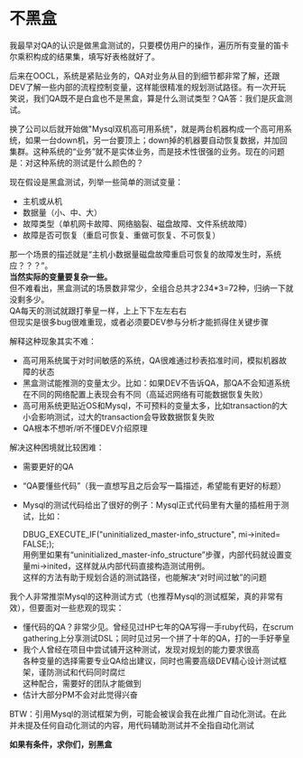 不黑盒
====
我最早对QA的认识是做黑盒测试的，只要模仿用户的操作，遍历所有变量的笛卡尔乘积构成的结果集，填写好表格就好了。

后来在OOCL，系统是紧贴业务的，QA对业务从目的到细节都非常了解，还跟DEV了解一些内部的流程控制变量，这样能很精准的规划测试路径。有一次开玩笑说，我们QA既不是白盒也不是黑盒，算是什么测试类型？QA答：我们是灰盒测试。

换了公司以后就开始做"Mysql双机高可用系统"，就是两台机器构成一个高可用系统，如果一台down机，另一台要顶上；down掉的机器要自动恢复数据，并加回集群。这种系统的“业务”就不是实体业务，而是技术性很强的业务。现在的问题是：对这种系统的测试是什么颜色的？

现在假设是黑盒测试，列举一些简单的测试变量：

* 主机或从机
* 数据量（小、中、大）
* 故障类型（单机网卡故障、网络脑裂、磁盘故障、文件系统故障）
* 故障是否可恢复（重启可恢复、重做可恢复、不可恢复）

那一个场景的描述就是“主机小数据量磁盘故障重启可恢复的故障发生时，系统应？？？”。
<br/><b>当然实际的变量要复杂一些。</b>
<br/>但不难看出，黑盒测试的场景数非常少，全组合总共才2*3*4*3=72种，归纳一下就没剩多少。
<br/>QA每天的测试就跟打拳皇一样，上上下下左左右右
<br/>但现实是很多bug很难重现，或者必须要DEV参与分析才能抓得住关键步骤

解释这种现象其实不难：

* 高可用系统属于对时间敏感的系统，QA很难通过秒表掐准时间，模拟机器故障的状态
* 黑盒测试能推测的变量太少。比如：如果DEV不告诉QA，那QA不会知道系统在不同的网络配置上表现会有不同（高延迟网络有可能数据恢复失败）
* 高可用系统更贴近OS和Mysql，不可预料的变量太多，比如transaction的大小会影响测试，过大的transaction会导致数据恢复失败
* QA根本不想听/听不懂DEV介绍原理

解决这种困境就比较困难：

* 需要更好的QA
* “QA要懂些代码”（我一直想写且之后会写一篇描述，希望能有更好的标题）
* Mysql的测试代码给出了很好的例子：Mysql正式代码里有大量的插桩用于测试，比如：

    DBUG_EXECUTE_IF("uninitialized_master-info_structure",
                   mi->inited= FALSE;);
<br/>用例里如果有“uninitialized_master-info_structure”步骤，内部代码就设置变量mi->inited，这样就从内部代码直接构造测试用例。
<br/>这样的方法有助于规划合适的测试路径，也能解决“对时间过敏”的问题

我个人非常推崇Mysql的这种测试方式（也推荐Mysql的测试框架，真的非常有效），但要面对一些悲观的现实：

* 懂代码的QA？非常少见。曾经见过HP七年的QA写得一手ruby代码，在scrum gathering上分享测试DSL；同时见过另一个拼了十年的QA，打的一手好拳皇
* 我个人曾经在项目中尝试铺开这种测试，发现对规划的能力要求很高<br/>各种变量的选择需要专业QA给出建议，同时也需要高级DEV精心设计测试框架，谨防测试和代码同时腐烂<br/>这种配合，需要好的团队才能做到
* 估计大部分PM不会对此觉得兴奋

BTW：引用Mysql的测试框架为例，可能会被误会我在此推广自动化测试。在此并未提及任何自动化测试的内容，用代码辅助测试并不全指自动化测试

<b>如果有条件，求你们，别黑盒</b>

